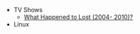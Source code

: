 - TV Shows
	- [What Happened to Lost (2004- 2010)?](https://www.youtube.com/watch?v=a-zt_CgV7CM)
- Linux